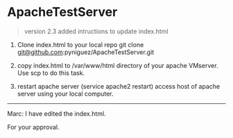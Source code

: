# ApacheTestServer

> version 2.3 added intructions to update index.html


1. Clone index.html to your local repo
git clone git@github.com:pyniguez/ApacheTestServer.git

2. copy index.html to /var/www/html directory of your apache VMserver. Use scp to do this task.

3. restart apache server (service apache2 restart)
access host of apache server using your local computer.

***
Marc: I have edited the index.html.

For your approval.